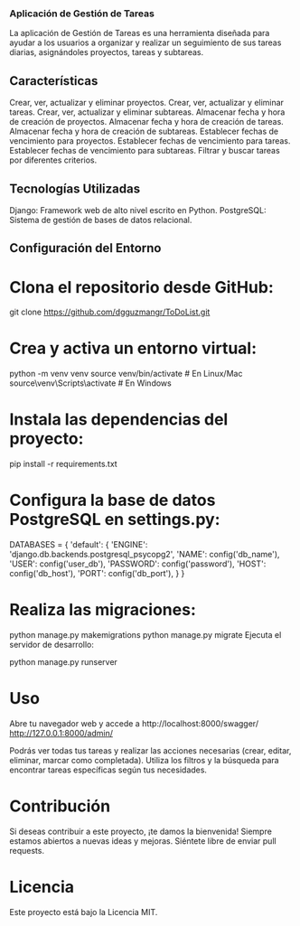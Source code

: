 ### Aplicación de Gestión de Tareas

La aplicación de Gestión de Tareas es una herramienta diseñada para ayudar a los usuarios a organizar y realizar un seguimiento de sus tareas diarias, asignándoles proyectos, tareas y subtareas.

## Características

Crear, ver, actualizar y eliminar proyectos.
Crear, ver, actualizar y eliminar tareas.
Crear, ver, actualizar y eliminar subtareas.
Almacenar fecha y hora de creación de proyectos.
Almacenar fecha y hora de creación de tareas.
Almacenar fecha y hora de creación de subtareas.
Establecer fechas de vencimiento para proyectos.
Establecer fechas de vencimiento para tareas.
Establecer fechas de vencimiento para subtareas.
Filtrar y buscar tareas por diferentes criterios.

## Tecnologías Utilizadas

Django: Framework web de alto nivel escrito en Python.
PostgreSQL: Sistema de gestión de bases de datos relacional.

## Configuración del Entorno

#  Clona el repositorio desde GitHub:

git clone https://github.com/dgguzmangr/ToDoList.git

# Crea y activa un entorno virtual:

python -m venv venv
source venv/bin/activate  # En Linux/Mac
source\venv\Scripts\activate   # En Windows

# Instala las dependencias del proyecto:

pip install -r requirements.txt

# Configura la base de datos PostgreSQL en settings.py:

DATABASES = {
    'default': {
        'ENGINE': 'django.db.backends.postgresql_psycopg2',
        'NAME': config('db_name'),
        'USER': config('user_db'),
        'PASSWORD': config('password'),
        'HOST': config('db_host'),
        'PORT': config('db_port'),
    }
}

# Realiza las migraciones:

python manage.py makemigrations
python manage.py migrate
Ejecuta el servidor de desarrollo:

python manage.py runserver

# Uso

Abre tu navegador web y accede a    http://localhost:8000/swagger/
                                    http://127.0.0.1:8000/admin/


Podrás ver todas tus tareas y realizar las acciones necesarias (crear, editar, eliminar, marcar como completada).
Utiliza los filtros y la búsqueda para encontrar tareas específicas según tus necesidades.

# Contribución
Si deseas contribuir a este proyecto, ¡te damos la bienvenida! Siempre estamos abiertos a nuevas ideas y mejoras. Siéntete libre de enviar pull requests.

# Licencia
Este proyecto está bajo la Licencia MIT.